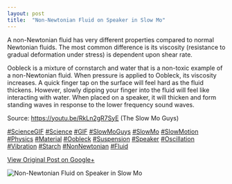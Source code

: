 ```yaml
---
layout: post
title:  "Non-Newtonian Fluid on Speaker in Slow Mo"
---
```


A non-Newtonian fluid has very different properties compared to normal
Newtonian fluids. The most common difference is its viscosity (resistance to
gradual deformation under stress) is dependent upon shear rate.  
  
Oobleck is a mixture of cornstarch and water that is a non-toxic example of a
non-Newtonian fluid. When pressure is applied to Oobleck, its viscosity
increases. A quick finger tap on the surface will feel hard as the fluid
thickens. However, slowly dipping your finger into the fluid will feel like
interacting with water. When placed on a speaker, it will thicken and form
standing waves in response to the lower frequency sound waves.  
  
Source: <https://youtu.be/RkLn2gR7SyE> (The Slow Mo Guys)  
  
[#ScienceGIF](https://plus.google.com/s/%23ScienceGIF/posts)
[#Science](https://plus.google.com/s/%23Science/posts)
[#GIF](https://plus.google.com/s/%23GIF/posts)
[#SlowMoGuys](https://plus.google.com/s/%23SlowMoGuys/posts)
[#SlowMo](https://plus.google.com/s/%23SlowMo/posts)
[#SlowMotion](https://plus.google.com/s/%23SlowMotion/posts)
[#Physics](https://plus.google.com/s/%23Physics/posts)
[#Material](https://plus.google.com/s/%23Material/posts)
[#Oobleck](https://plus.google.com/s/%23Oobleck/posts)
[#Suspension](https://plus.google.com/s/%23Suspension/posts)
[#Speaker](https://plus.google.com/s/%23Speaker/posts)
[#Oscillation](https://plus.google.com/s/%23Oscillation/posts)
[#Vibration](https://plus.google.com/s/%23Vibration/posts)
[#Starch](https://plus.google.com/s/%23Starch/posts)
[#NonNewtonian](https://plus.google.com/s/%23NonNewtonian/posts)
[#Fluid](https://plus.google.com/s/%23Fluid/posts)

[View Original Post on Google+](https://plus.google.com/+ColinSullender/posts/PcXcbf1Dzeb)

![Non-Newtonian Fluid on Speaker in Slow Mo](/assets/img/2015-09-03-NonNewtonian-Fluid-on-Speaker-in-Slow-Mo.gif)

